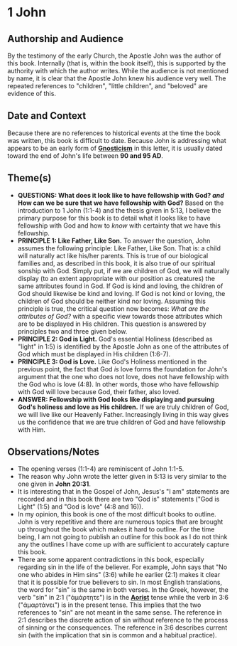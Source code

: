 # 1 John

## Authorship and Audience
By the testimony of the early Church, the Apostle John was the author of this book. Internally (that is, within the book itself), this is supported by the authority with which the author writes. While the audience is not mentioned by name, it is clear that the Apostle John knew his audience very well. The repeated references to "children", "little children", and "beloved" are evidence of this.

## Date and Context
Because there are no references to historical events at the time the book was written, this book is difficult to date. Because John is addressing what appears to be an early form of [**Gnosticism**](https://en.wikipedia.org/wiki/Gnosticism) in this letter, it is usually dated toward the end of John's life between **90 and 95 AD**.

## Theme(s)
- **QUESTIONS: What does it look like to have fellowship with God? *and* How can we be sure that we have fellowship with God?**  Based on the introduction to 1 John (1:1-4) and the thesis given in 5:13, I believe the primary purpose for this book is to detail what it looks like to have fellowship with God and how to *know* with certainty that we have this fellowship.
- **PRINCIPLE 1: Like Father, Like Son.**  To answer the question, John assumes the following principle: Like Father, Like Son. That is: a child will naturally act like his/her parents. This is true of our biological families and, as described in this book, it is also true of our spiritual sonship with God. Simply put, if we are children of God, we will naturally display (to an extent appropriate with our position as creatures) the same attributes found in God. If God is kind and loving, the children of God should likewise be kind and loving. If God is not kind or loving, the children of God should be neither kind nor loving. Assuming this principle is true, the critical question now becomes: *What are the attributes of God?* with a specific view towards those attributes which are to be displayed in His children. This question is answered by principles two and three given below.
- **PRINCIPLE 2: God is Light.**  God's essential Holiness (described as "light" in 1:5) is identified by the Apostle John as one of the attributes of God which must be displayed in His children (1:6-7).
- **PRINCIPLE 3: God is Love.**  Like God's Holiness mentioned in the previous point, the fact that God *is* love forms the foundation for John's argument that the one who does not love, does not have fellowship with the God who is love (4:8). In other words, those who have fellowship with God will love because God, their father, also loved.
- **ANSWER: Fellowship with God looks like displaying and pursuing God's holiness and love as His children.**  If we are truly children of God, we will live like our Heavenly Father. Increasingly living in this way gives us the confidence that we are true children of God and have fellowship with Him.

## Observations/Notes
  - The opening verses (1:1-4) are reminiscent of John 1:1-5.
  - The reason why John wrote the letter given in 5:13 is very similar to the one given in **John 20:31**.
  - It is interesting that in the Gospel of John, Jesus's "I am" statements are recorded and in this book there are two "God is" statements ("God is Light" (1:5) and "God is love" (4:8 and 16)).
  - In my opinion, this book is one of the most difficult books to outline. John is very repetitive and there are numerous topics that are brought up throughout the book which makes it hard to outline. For the time being, I am not going to publish an outline for this book as I do not think any the outlines I have come up with are sufficient to accurately capture this book.
  - There are some apparent contradictions in this book, especially regarding sin in the life of the believer. For example, John says that "No one who abides in Him sins" (3:6) while he earlier (2:1) makes it clear that it is possible for true believers to sin. In most English translations, the word for "sin" is the same in both verses. In the Greek, however, the verb "sin" in 2:1 ("ἁμάρτητε") is in the [**Aorist**](https://en.wikipedia.org/wiki/Aorist_(Ancient_Greek)) tense while the verb in 3:6 ("ἁμαρτάνει") is in the present tense. This implies that the two references to "sin" are not meant in the same sense. The reference in 2:1 describes the discrete action of sin without reference to the process of sinning or the consequences. The reference in 3:6 describes current sin (with the implication that sin is common and a habitual practice).
